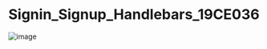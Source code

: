 # Signin_Signup_Handlebars_19CE036
![image](https://user-images.githubusercontent.com/68783903/139231399-ed436e7f-5790-4127-8c47-68881bc6b8de.png)
